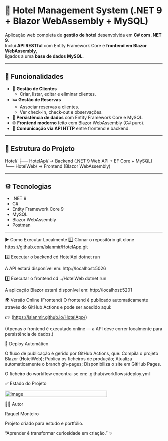 # 🏨 Hotel Management System (.NET 9 + Blazor WebAssembly + MySQL)

Aplicação web completa de **gestão de hotel** desenvolvida em **C# com .NET 9**.  
Inclui **API RESTful** com Entity Framework Core e **frontend em Blazor WebAssembly**,  
ligados a uma **base de dados MySQL**.

---

## 🚀 Funcionalidades

- 👤 **Gestão de Clientes**
  - Criar, listar, editar e eliminar clientes.
- 🛏️ **Gestão de Reservas**
  - Associar reservas a clientes.
  - Ver check-in, check-out e observações.
- 💾 **Persistência de dados** com Entity Framework Core e MySQL.
- 🌐 **Frontend moderno** feito com Blazor WebAssembly (C# puro).
- 🔗 **Comunicação via API HTTP** entre frontend e backend.

---

## 🧱 Estrutura do Projeto

Hotel/
├── HotelApi/ → Backend (.NET 9 Web API + EF Core + MySQL)
└── HotelWeb/ → Frontend (Blazor WebAssembly)


---

## ⚙️ Tecnologias

- .NET 9  
- C#  
- Entity Framework Core 9  
- MySQL  
- Blazor WebAssembly  
- Postman  

---

▶️ Como Executar Localmente
1️⃣ Clonar o repositório
git clone https://github.com/islanmir/HotelApp.git

2️⃣ Executar o backend
cd HotelApi
dotnet run

A API estará disponível em:
http://localhost:5026

3️⃣ Executar o frontend
cd ../HotelWeb
dotnet run

A aplicação Blazor estará disponível em:
http://localhost:5201

🌍 Versão Online (Frontend)
O frontend é publicado automaticamente através do GitHub Actions e pode ser acedido aqui:

👉 (https://islanmir.github.io/HotelApp/)

(Apenas o frontend é executado online — a API deve correr localmente para persistência de dados.)

🔁 Deploy Automático

O fluxo de publicação é gerido por GitHub Actions, que:
Compila o projeto Blazor (HotelWeb);
Publica os ficheiros de produção;
Atualiza automaticamente o branch gh-pages;
Disponibiliza o site em GitHub Pages.

O ficheiro do workflow encontra-se em:
.github/workflows/deploy.yml

✅ Estado do Projeto

<img width="326" height="20" alt="image" src="https://github.com/user-attachments/assets/185d095f-64f8-4d12-98c8-bd2704b64de0" />



🧑‍💻 Autor

Raquel Monteiro

Projeto criado para estudo e portfólio.

“Aprender é transformar curiosidade em criação.” ✨
